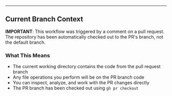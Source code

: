 
---

## Current Branch Context

**IMPORTANT**: This workflow was triggered by a comment on a pull request. The repository has been automatically checked out to the PR's branch, not the default branch.

### What This Means

- The current working directory contains the code from the pull request branch
- Any file operations you perform will be on the PR branch code
- You can inspect, analyze, and work with the PR changes directly
- The PR branch has been checked out using `gh pr checkout`
